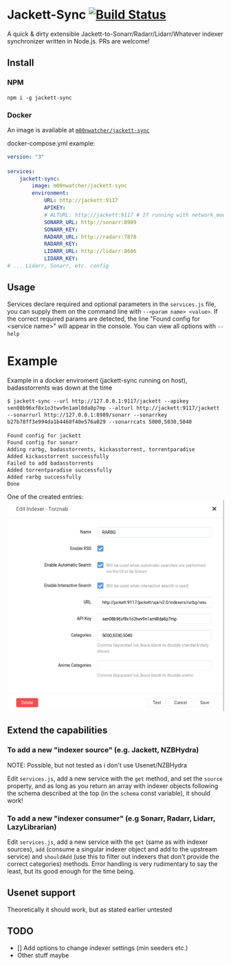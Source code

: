 # Jackett-Sync [![Build Status](https://travis-ci.com/lmarianski/jackett-sync.svg?branch=master)](https://travis-ci.com/lmarianski/jackett-sync)

A quick & dirty extensible Jackett-to-Sonarr/Radarr/Lidarr/Whatever indexer synchronizer written in Node.js. PRs are welcome!

## Install
### NPM
```
npm i -g jackett-sync
```
### Docker
An image is available at [`m00nwatcher/jackett-sync`](https://hub.docker.com/repository/docker/m00nwatcher/jackett-sync)

docker-compose.yml example:
```yml
version: "3"

services:
	jackett-sync:
		image: m00nwatcher/jackett-sync
		environment:
			URL: http://jackett:9117
			APIKEY: 
			# ALTURL: http://jackett:9117 # If running with network_mode: host, like in ./docker/docker-compose.yml
			SONARR_URL: http://sonarr:8989
			SONARR_KEY: 
			RADARR_URL: http://radarr:7878
			RADARR_KEY: 
			LIDARR_URL: http://lidarr:8686
			LIDARR_KEY:     
# ... Lidarr, Sonarr, etc. config
```

## Usage
Services declare required and optional parameters in the `services.js` file, you can supply them on the command line with `--<param name> <value>`. If the correct required params are detected, the line "Found config for \<service name>" will appear in the console. You can view all options with `--help`

# Example
Example in a docker enviroment (jackett-sync running on host), badasstorrents was down at the time
```
$ jackett-sync --url http://127.0.0.1:9117/jackett --apikey sen08b96xf8x1o3twv9n1aml8da8p7mp --alturl http://jackett:9117/jackett --sonarrurl http://127.0.0.1:8989/sonarr --sonarrkey b27b78ff3e994da1b4460f40e576a029 --sonarrcats 5000,5030,5040

Found config for jackett
Found config for sonarr
Adding rarbg, badasstorrents, kickasstorrent, torrentparadise
Added kickasstorrent successfully
Failed to add badasstorrents
Added torrentparadise successfully
Added rarbg successfully
Done
```
One of the created entries:
![RARBG](./images/rarbg.png)

## Extend the capabilities

### To add a new "indexer source" (e.g. Jackett, NZBHydra)
NOTE: Possible, but not tested as i don't use Usenet/NZBHydra

Edit `services.js`, add a new service with the `get` method, and set the `source` property, and as long as you return an array with indexer objects following the schema described at the top (in the `schema` const variable), it should work!

### To add a new "indexer consumer" (e.g Sonarr, Radarr, Lidarr, LazyLibrarian)
Edit `services.js`, add a new service with the `get` (same as with indexer sources), `add` (consume a singular indexer object and add to the upstream service) and `shouldAdd` (use this to filter out indexers that don't provide the correct categories) methods.
Error handling is very rudimentary to say the least, but its good enough for the time being.

## Usenet support
Theoretically it should work, but as stated earlier untested

## TODO

- [] Add options to change indexer settings (min seeders etc.)
- Other stuff maybe